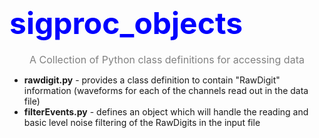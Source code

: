 <h1><font color="blue"><font size="7">sigproc_objects</font></font></h1>
<p align=center>
<font color="gray"><font size="3">A Collection of Python class definitions for accessing data</font></font><br>
</p>
<ul>
    <li><b>rawdigit.py</b> - provides a class definition to contain "RawDigit" information (waveforms for each of the channels read out in the data file)</li>
    <li><b>filterEvents.py</b> - defines an object which will handle the reading and basic level noise filtering of the RawDigits in the input file</li>
</ul>


